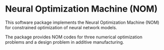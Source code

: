 # Neural Optimization Machine (NOM)

This software package implements the Neural Optimization Machine (NOM) for constrained optimization of neural network models.

The package provides NOM codes for three numerical optimization problems and a design problem in additive manufacturing.
